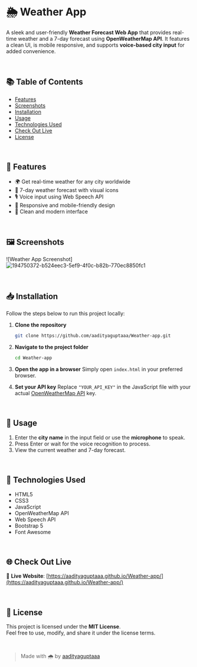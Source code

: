 
# 🌦️ Weather App 

A sleek and user-friendly **Weather Forecast Web App** that provides real-time weather and a 7-day forecast using **OpenWeatherMap API**. It features a clean UI, is mobile responsive, and supports **voice-based city input** for added convenience.

<br>

## 📚 Table of Contents

- [Features](#-features)
- [Screenshots](#-screenshots)
- [Installation](#-installation)
- [Usage](#-usage)
- [Technologies Used](#-technologies-used)
- [Check Out Live](#-check-out-live)
- [License](#-license)

<br>

## 📌 Features

- 🌍 Get real-time weather for any city worldwide  
- 📅 7-day weather forecast with visual icons  
- 🎙️ Voice input using Web Speech API  
- 📱 Responsive and mobile-friendly design  
- 🎨 Clean and modern interface  

<br>

## 🖼️ Screenshots

![Weather App Screenshot]![194750372-b524eec3-5ef9-4f0c-b82b-770ec8850fc1](https://github.com/user-attachments/assets/3c37c7bb-2520-465f-b221-a0bab191eca6)


<br>

## 📥 Installation

Follow the steps below to run this project locally:

1. **Clone the repository**
   ```bash
   git clone https://github.com/aadityaguptaaa/Weather-app.git
   ```

2. **Navigate to the project folder**
   ```bash
   cd Weather-app
   ```

3. **Open the app in a browser**
   Simply open `index.html` in your preferred browser.

4. **Set your API key**
   Replace `"YOUR_API_KEY"` in the JavaScript file with your actual [OpenWeatherMap API](https://openweathermap.org/api) key.

<br>

## 🚀 Usage

1. Enter the **city name** in the input field or use the **microphone** to speak.
2. Press Enter or wait for the voice recognition to process.
3. View the current weather and 7-day forecast.

<br>

## 🧾 Technologies Used

- HTML5  
- CSS3  
- JavaScript  
- OpenWeatherMap API  
- Web Speech API  
- Bootstrap 5  
- Font Awesome  

<br>

## 🌐 Check Out Live

🔗 **Live Website**: [https://aadityaguptaaa.github.io/Weather-app/](https://aadityaguptaaa.github.io/Weather-app/)

<br>

## 📄 License

This project is licensed under the **MIT License**.  
Feel free to use, modify, and share it under the license terms.

<br>

> Made with 🌧️ by [aadityaguptaaa](https://github.com/aadityaguptaaa)
